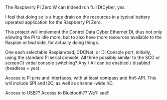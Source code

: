 The Raspberry Pi Zero W can indeed run full DtCyber, yes.

I feel that doing so is a huge drain on the resources in a typical battery operated application for the Raspberry Pi Zero.

This project will implement the Control Data Cyber Ethernet DI, thus not only allowing the Pi to idle more, but to also have more resources available to the Raspian or bsd side, for actually doing things.

One each selectable Raspian/bsd, CDCNet, or DI Console port, initially, using the standard Pi serial console; All three possibly similar to the SCO or screen(1) virtial console switching? Any / All can be enabled / disabled (headless = yes).

Access to Pi pins and interfaces, with at least compass and ftn5 API. This will include SPI and I2C, as well as channel-wide I/O.

Access to USB??  Access to Bluetooth??  We'll see!!

